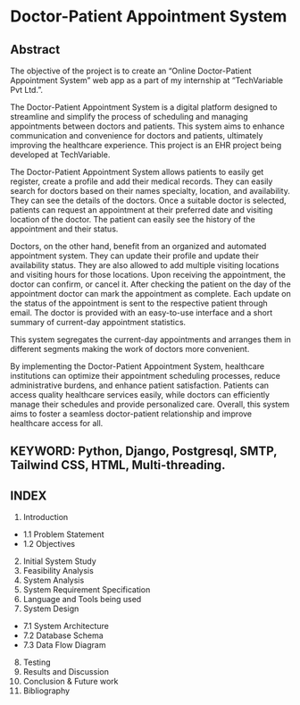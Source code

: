 # Doctor-Patient Appointment System

## Abstract

The objective of the project is to create an “Online Doctor-Patient Appointment System” web app as a part of my internship at “TechVariable Pvt Ltd.”.

The Doctor-Patient Appointment System is a digital platform designed to streamline and simplify the process of scheduling and managing appointments between doctors and patients. This system aims to enhance communication and convenience for doctors and patients, ultimately improving the healthcare experience. This project is an EHR project being developed at TechVariable.

The Doctor-Patient Appointment System allows patients to easily get register, create a profile and add their medical records. They can easily search for doctors based on their names specialty, location, and availability. They can see the details of the doctors. Once a suitable doctor is selected, patients can request an appointment at their preferred date and visiting location of the doctor. The patient can easily see the history of the appointment and their status.

Doctors, on the other hand, benefit from an organized and automated appointment system. They can update their profile and update their availability status. They are also allowed to add multiple visiting locations and visiting hours for those locations. Upon receiving the appointment, the doctor can confirm, or cancel it. After checking the patient on the day of the appointment doctor can mark the appointment as complete. Each update on the status of the appointment is sent to the respective patient through email. The doctor is provided with an easy-to-use interface and a short summary of current-day appointment statistics.

This system segregates the current-day appointments and arranges them in different segments making the work of doctors more convenient.

By implementing the Doctor-Patient Appointment System, healthcare institutions can optimize their appointment scheduling processes, reduce administrative burdens, and enhance patient satisfaction. Patients can access quality healthcare services easily, while doctors can efficiently manage their schedules and provide personalized care. Overall, this system aims to foster a seamless doctor-patient relationship and improve healthcare access for all.

## KEYWORD: Python, Django, Postgresql, SMTP, Tailwind CSS, HTML, Multi-threading.

## INDEX
1.	Introduction		
-  1.1	Problem Statement  
-  1.2	Objectives  
2.	Initial System Study		
3.	Feasibility Analysis
4.	System Analysis 	
5.	System Requirement Specification	
6.	Language and Tools being used	
7.	System Design	
-  7.1	System Architecture    
-  7.2	Database Schema
-  7.3	Data Flow Diagram    
8.	Testing 
9.	Results and Discussion     
10.	Conclusion & Future work   
11.	Bibliography	  
